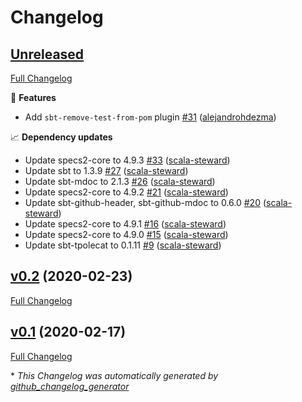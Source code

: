 # Changelog

## [Unreleased](https://github.com/alejandrohdezma/sbt-mdoc-toc/tree/HEAD)

[Full Changelog](https://github.com/alejandrohdezma/sbt-mdoc-toc/compare/v0.2...HEAD)

🚀 **Features**

- Add `sbt-remove-test-from-pom` plugin [\#31](https://github.com/alejandrohdezma/sbt-mdoc-toc/pull/31) ([alejandrohdezma](https://github.com/alejandrohdezma))

📈 **Dependency updates**

- Update specs2-core to 4.9.3 [\#33](https://github.com/alejandrohdezma/sbt-mdoc-toc/pull/33) ([scala-steward](https://github.com/scala-steward))
- Update sbt to 1.3.9 [\#27](https://github.com/alejandrohdezma/sbt-mdoc-toc/pull/27) ([scala-steward](https://github.com/scala-steward))
- Update sbt-mdoc to 2.1.3 [\#26](https://github.com/alejandrohdezma/sbt-mdoc-toc/pull/26) ([scala-steward](https://github.com/scala-steward))
- Update specs2-core to 4.9.2 [\#21](https://github.com/alejandrohdezma/sbt-mdoc-toc/pull/21) ([scala-steward](https://github.com/scala-steward))
- Update sbt-github-header, sbt-github-mdoc to 0.6.0 [\#20](https://github.com/alejandrohdezma/sbt-mdoc-toc/pull/20) ([scala-steward](https://github.com/scala-steward))
- Update specs2-core to 4.9.1 [\#16](https://github.com/alejandrohdezma/sbt-mdoc-toc/pull/16) ([scala-steward](https://github.com/scala-steward))
- Update specs2-core to 4.9.0 [\#15](https://github.com/alejandrohdezma/sbt-mdoc-toc/pull/15) ([scala-steward](https://github.com/scala-steward))
- Update sbt-tpolecat to 0.1.11 [\#9](https://github.com/alejandrohdezma/sbt-mdoc-toc/pull/9) ([scala-steward](https://github.com/scala-steward))

## [v0.2](https://github.com/alejandrohdezma/sbt-mdoc-toc/tree/v0.2) (2020-02-23)

[Full Changelog](https://github.com/alejandrohdezma/sbt-mdoc-toc/compare/v0.1...v0.2)

## [v0.1](https://github.com/alejandrohdezma/sbt-mdoc-toc/tree/v0.1) (2020-02-17)

[Full Changelog](https://github.com/alejandrohdezma/sbt-mdoc-toc/compare/c60eb50f755092d4c4228ffa31b6473625d448a4...v0.1)



\* *This Changelog was automatically generated by [github_changelog_generator](https://github.com/github-changelog-generator/github-changelog-generator)*
